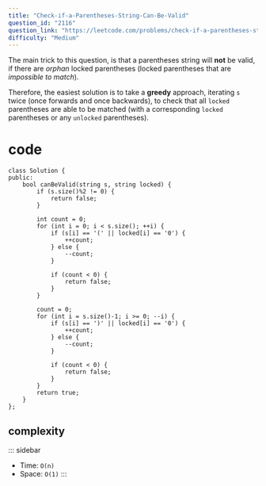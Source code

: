 ```yaml
---
title: "Check-if-a-Parentheses-String-Can-Be-Valid"
question_id: "2116"
question_link: "https://leetcode.com/problems/check-if-a-parentheses-string-can-be-valid/"
difficulty: "Medium"
---
```


The main trick to this question, is that a parentheses string will **not** be valid, if there are *orphan* locked parentheses (locked parentheses that are *impossible to match*).

Therefore, the easiest solution is to take a **greedy** approach, iterating `s` twice (once forwards and once backwards),
to check that all `locked` parentheses are able to be matched (with a corresponding `locked` parentheses or any `unlocked` parentheses).

# cod<span>e</span>

```{.cpp}
class Solution {
public:
    bool canBeValid(string s, string locked) {
        if (s.size()%2 != 0) {
            return false;
        }
        
        int count = 0;
        for (int i = 0; i < s.size(); ++i) {
            if (s[i] == '(' || locked[i] == '0') {
                ++count;
            } else {
                --count;
            }

            if (count < 0) {
                return false;
            }
        }

        count = 0;
        for (int i = s.size()-1; i >= 0; --i) {
            if (s[i] == ')' || locked[i] == '0') {
                ++count;
            } else {
                --count;
            }

            if (count < 0) {
                return false;
            }
        }
        return true;
    }
};
```

## complexit<span>y</span>
::: sidebar
- Time: `O(n)`
- Space: `O(1)`
:::
